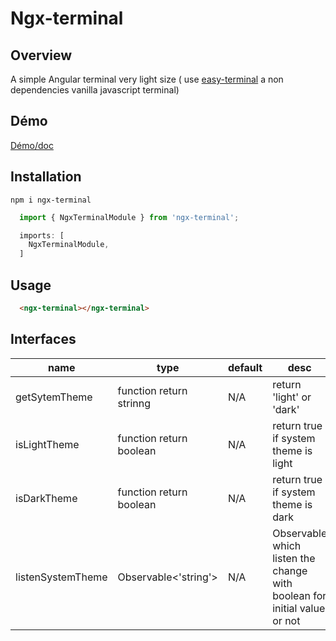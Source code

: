 # Ngx-terminal

## Overview

A simple Angular terminal very light size ( use [easy-terminal](https://www.npmjs.com/package/easy-terminal) a non dependencies vanilla javascript terminal)

## Démo

[Démo/doc](https://lib-creator.vercel.app/ngx-terminal)

## Installation
```
npm i ngx-terminal
```

``` ts
  import { NgxTerminalModule } from 'ngx-terminal';

  imports: [
    NgxTerminalModule,
  ]
``` 

## Usage
```html
  <ngx-terminal></ngx-terminal>
```

## Interfaces
  | name           | type             | default | desc                                                 |
  | -------------- | ---------------- | ------- | ---------------------------------------------------- |
  | getSytemTheme         | function return strinng           | N/A     | return 'light' or 'dark'                        |
  | isLightTheme        | function return boolean           | N/A    | return true if system theme is light                        |
  | isDarkTheme    | function return boolean      | N/A    | return true if system theme is dark                    |
  | listenSystemTheme        | Observable<'string'>      | N/A       |Observable which listen the change with boolean for initial value or not                            |
